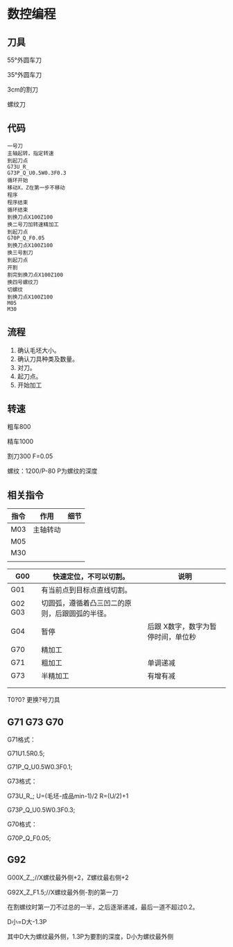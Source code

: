 # 数控编程

## 刀具

55°外圆车刀

35°外圆车刀

3cm的割刀

螺纹刀

## 代码

```
一号刀
主轴起转，指定转速
到起刀点
G73U_R_
G73P_Q_U0.5W0.3F0.3
循环开始
移动X，Z在第一步不移动
程序
程序结束
循环结束
到换刀点X100Z100
换二号刀加转速精加工
到起刀点
G70P_Q_F0.05
到换刀点X100Z100
换三号割刀
到起刀点
开割
割完到换刀点X100Z100
换四号螺纹刀
切螺纹
到换刀点X100Z100
M05
M30
```

## 流程

1. 确认毛坯大小。
2. 确认刀具种类及数量。
3. 对刀。
4. 起刀点。
5. 开始加工

## 转速

粗车800

精车1000

割刀300 F=0.05

螺纹：1200/P-80  P为螺纹的深度

## 相关指令

| 指令 | 作用     | 细节 |
| ---- | -------- | ---- |
| M03  | 主轴转动 |      |
| M05  |          |      |
| M30  |          |      |
|      |          |      |

| G00     | 快速定位，不可以切割。                         | 说明                               |
| ------- | ---------------------------------------------- | ---------------------------------- |
| G01     | 有当前点到目标点直线切割。                     |                                    |
| G02 G03 | 切圆弧，遵循着凸三凹二的原则，后跟圆弧的半径。 |                                    |
| G04     | 暂停                                           | 后跟 X数字，数字为暂停时间，单位秒 |
| G70     | 精加工                                         |                                    |
| G71     | 粗加工                                         | 单调递减                           |
| G73     | 半精加工                                       | 有增有减                           |
|         |                                                |                                    |
|         |                                                |                                    |

T0?0?	更换?号刀具

## G71 G73 G70

G71格式：

G71U1.5R0.5;

G71P_Q_U0.5W0.3F0.1;

G73格式：

G73U_R_; U=(毛坯-成品min-1)/2 R=(U/2)+1

G73P_Q_U0.5W0.3F0.3;

G70格式：

G70P_Q_F0.05;

## G92

G00X_Z_;//X螺纹最外侧+2，Z螺纹最右侧+2

G92X_Z_F1.5;//X螺纹最外侧-割的第一刀

在割螺纹时第一刀不过总的一半，之后逐渐递减，最后一道不超过0.2。

D小=D大-1.3P

其中D大为螺纹最外侧，1.3P为要割的深度，D小为螺纹最外侧